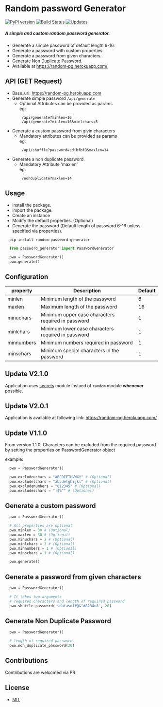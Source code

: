 # Random password Generator
[![PyPI version](https://img.shields.io/badge/PYPI-V%202.1.0-blue.svg)](https://pypi.org/project/random-password-generator)
[![Build Status](https://travis-ci.org/suryasr007/random-password-generator.svg?branch=master)](https://travis-ci.org/suryasr007/random-password-generator)
[![Updates](https://pyup.io/repos/github/suryasr007/random-password-generator/shield.svg)](https://pyup.io/repos/github/suryasr007/random-password-generator/)

##### A simple and custom random password generator.
 * Generate a simple password of default length 6-16.
 * Generate a password with custom properties.
 * Generate a password from given characters.
 * Generate Non Duplicate Password.
 * Available at https://random-pg.herokuapp.com/

## API (GET Request)
 * Base_url: https://random-pg.herokuapp.com
 * Generate simple password ```/api/generate```
   * Optional Attributes can be provided as params  
     eg: 
     ```
      /api/generate?minlen=16  
      /api/generate?minlen=16&minlchars=5
     ```
 * Generate a custom password from givin characters
   * Mandatory attributes can be provided as params  
     eg: 
     ```
      /api/shuffle?password=sdjbfbfB&maxlen=14
     ```
 * Generate a non duplicate password.  
   * Mandatory Attribute 'maxlen'  
     eg:
     ``` 
      /nonduplicate?maxlen=14
     ```


## Usage
 * Install the package.
 * Import the package.
 * Create an instance
 * Modify the default properties. (Optional)
 * Generate the password (Default length of password 6-16 unless specified via properties).

``` bash
  pip install random-password-generator
```

``` python
  from password_generator import PasswordGenerator

  pwo = PasswordGenerator()
  pwo.generate()
```


## Configuration

| property   |                          Description                 | Default |
| ---------- |------------------------------------------------------| ------- |
| minlen     |   Minimum length of the password                     | 6 |
| maxlen     |   Maximum length of the password                     | 16 |
| minuchars  |   Minimum upper case characters required in password | 1 |
| minlchars  |   Minimum lower case characters required in password | 1 |
| minnumbers |   Minimum numbers required in password               | 1 |
| minschars  |   Minimum special characters in the password         | 1 |

## Update V2.1.0
Application uses [secrets](https://docs.python.org/3/library/secrets.html) module instaed of `random` module **whenever** possible.


## Update V2.0.1
Application is available at following link: https://random-pg.herokuapp.com/


## Update V1.1.0
From version 1.1.0, Characters can be excluded from the required password by setting the properties on PasswordGenerator object

example:
``` python
  pwo = PasswordGenerator()

  pwo.excludeuchars = "ABCDEFTUVWXY" # (Optional)
  pwo.excludelchars = "abcdefghijkl" # (Optional)
  pwo.excludenumbers = "012345" # (Optional)
  pwo.excludeschars = "!$%^" # (Optional)
```


## Generate a custom password
``` python
  pwo = PasswordGenerator()

  # All properties are optional
  pwo.minlen = 30 # (Optional)
  pwo.maxlen = 30 # (Optional)
  pwo.minuchars = 2 # (Optional)
  pwo.minlchars = 3 # (Optional)
  pwo.minnumbers = 1 # (Optional)
  pwo.minschars = 1 # (Optional)

  pwo.generate()
```

## Generate a password from given characters
``` python
  pwo = PasswordGenerator()

  # It takes two arguments
  # required characters and length of required password
  pwo.shuffle_password('sdafasdf#@&^#&234u8', 20)
```

## Generate Non Duplicate Password
``` python
  pwo = PasswordGenerator()

  # length of required password
  pwo.non_duplicate_password(20)
```

## Contributions
Contributions are welcomed via PR.

## License
 * [MIT](LICENSE)
